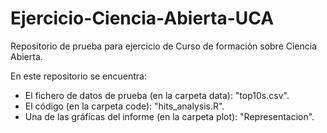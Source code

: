 # Ejercicio-Ciencia-Abierta-UCA
Repositorio de prueba para ejercicio de Curso de formación sobre Ciencia Abierta.

En este repositorio se encuentra:

* El fichero de datos de prueba (en la carpeta data): "top10s.csv".
* El código (en la carpeta code): "hits_analysis.R".
* Una de las gráficas del informe (en la carpeta plot): "Representacion".
